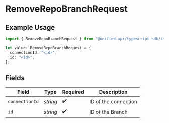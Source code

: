 # RemoveRepoBranchRequest

## Example Usage

```typescript
import { RemoveRepoBranchRequest } from "@unified-api/typescript-sdk/sdk/models/operations";

let value: RemoveRepoBranchRequest = {
  connectionId: "<id>",
  id: "<id>",
};
```

## Fields

| Field                | Type                 | Required             | Description          |
| -------------------- | -------------------- | -------------------- | -------------------- |
| `connectionId`       | *string*             | :heavy_check_mark:   | ID of the connection |
| `id`                 | *string*             | :heavy_check_mark:   | ID of the Branch     |